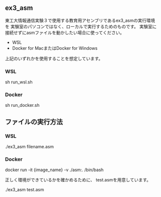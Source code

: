 ## ex3_asm
東工大情報通信実験３で使用する教育用アセンブリであるex3_asmの実行環境を
実験室のパソコンではなく、ローカルで実行するためのものです。
実験室に接続せずにasmファイルを動かしたい場合に使ってください。

- WSL
- Docker for MacまたはDocker for Windows

上記のいずれかを使用することを想定しています。

### WSL
sh run_wsl.sh

### Docker
sh run_docker.sh

## ファイルの実行方法

### WSL
./ex3_asm filename.asm

### Docker
docker run -it {image_name} -v ./asm:. /bin/bash


正しく環境ができているかを確かめるために、
test.asmを用意しています。

./ex3_asm test.asm

